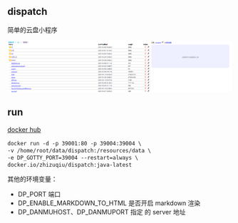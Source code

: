 ## dispatch

简单的云盘小程序

![](image.png)

## run

[docker hub](https://hub.docker.com/r/zhizuqiu/dispatch)

```
docker run -d -p 39001:80 -p 39004:39004 \
-v /home/root/data/dispatch:/resources/data \
-e DP_GOTTY_PORT=39004 --restart=always \
docker.io/zhizuqiu/dispatch:java-latest
```

其他的环境变量：
- DP_PORT 端口
- DP_ENABLE_MARKDOWN_TO_HTML 是否开启 markdown 渲染 
- DP_DANMUHOST、DP_DANMUPORT 指定 [](https://github.com/zhizuqiu/danmu-comment) 的 server 地址